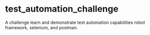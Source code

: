 # test_automation_challenge
A challenge learn and demonstrate test automation capabilities robot framework, selenium, and postman.
